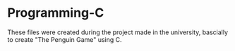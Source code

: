 # Programming-C
These files were created during the project made in the university, bascially to create "The Penguin Game" using C.
